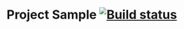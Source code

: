 # **Project Sample** [![Build status](https://ci.appveyor.com/api/projects/status/44y2d18lk8qc1a45?svg=true)](https://ci.appveyor.com/project/NDmitrieva/postman-echo)